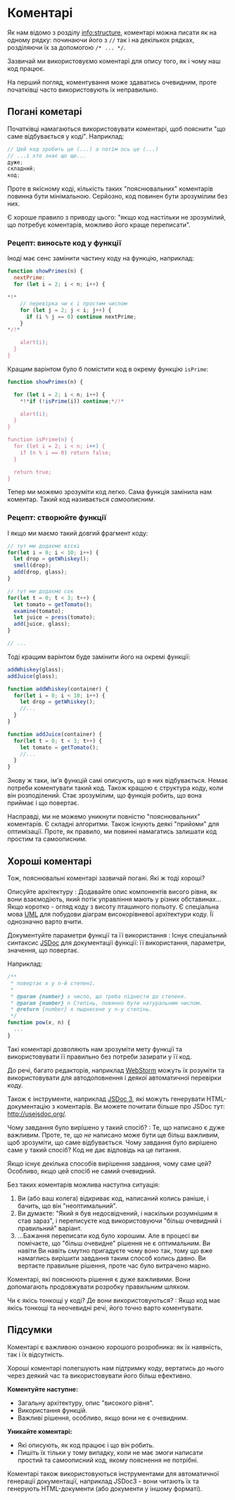 # Коментарі

Як нам відомо з розділу <info:structure>, коментарі можна писати як на одному рядку: починаючи його з `//` так і на декількох рядках, розділяючи їх за допомогою `/* ... */`.

Зазвичай ми використовуємо коментарі для опису того, як і чому наш код працює.

На перший погляд, коментування може здаватись очевидним, проте початківці часто використовують їх неправильно.

## Погані кометарі

Початківці намагаються використовувати коментарі, щоб пояснити "що саме відбувається у коді". Наприклад:

```js
// Цей код зробить це (...) а потім ось це (...)
// ...і хто знає що ще...
дуже;
складний;
код;
```

Проте в якісному коді, кількість таких "пояснювальних" коментарів повинна бути мінімальною. Серйозно, код повинен бути зрозумілим без них.

Є хороше правило з приводу цього: "якщо код настільки не зрозумілий, що потребує коментарів, можливо його краще переписати".

### Рецепт: виносьте код у функції

Іноді має сенс замінити частину коду на функцію, наприклад:

```js
function showPrimes(n) {
  nextPrime:
  for (let i = 2; i < n; i++) {

*!*
    // перевірка чи є i простим числом
    for (let j = 2; j < i; j++) {
      if (i % j == 0) continue nextPrime;
    }
*/!*

    alert(i);
  }
}
```

Кращим варінтом було б помістити код в окрему функцію `isPrime`:


```js
function showPrimes(n) {

  for (let i = 2; i < n; i++) {
    *!*if (!isPrime(i)) continue;*/!*

    alert(i);
  }
}

function isPrime(n) {
  for (let i = 2; i < n; i++) {
    if (n % i == 0) return false;
  }

  return true;
}
```

Тепер ми можемо зрозуміти код легко. Сама функція замінила нам коментар. Такий код називається *самоописним*.

### Рецепт: створюйте функції

І якщо ми маємо такий довгий фрагмент коду:

```js
// тут ми додаємо віскі
for(let i = 0; i < 10; i++) {
  let drop = getWhiskey();
  smell(drop);
  add(drop, glass);
}

// тут ми додаємо сок
for(let t = 0; t < 3; t++) {
  let tomato = getTomato();
  examine(tomato);
  let juice = press(tomato);
  add(juice, glass);
}

// ...
```

Тоді кращим варінтом буде замінити його на окремі функції:

```js
addWhiskey(glass);
addJuice(glass);

function addWhiskey(container) {
  for(let i = 0; i < 10; i++) {
    let drop = getWhiskey();
    //...
  }
}

function addJuice(container) {
  for(let t = 0; t < 3; t++) {
    let tomato = getTomato();
    //...
  }
}
```

Знову ж таки, ім'я функцій самі описують, що в них відбувається. Немає потреби коментувати такий код. Також кращою є структура коду, коли він розподілений. Стає зрозумілим, що функція робить, що вона приймає і що повертає.

Насправді, ми не можемо уникнути повністю "пояснювальних" коментарів. Є складні алгоритми. Також існують деякі "прийоми" для оптимізації. Проте, як правило, ми повинні намагатись залишати код простим та самоописним.

## Хороші коментарі

Тож, пояснювальні коментарі зазвичай погані. Які ж тоді хороші?

Описуйте архітектуру
: Додавайте опис компонентів висого рівня, як вони взаємодіють, який потік управління мають у різних обставинах... Якщо коротко - огляд коду з висоту пташиного польоту. Є спеціальна мова [UML](https://uk.wikipedia.org/wiki/Unified_Modeling_Language) для побудови діаграм високорівневої архітектури коду. Її однозначно варто вчити.

Документуйте параметри функції та її використання
: Існує спеціальний синтаксис [JSDoc](https://uk.wikipedia.org/wiki/JSDoc) для документації функції: її використання, параметри, значення, що повертає.

Наприклад:
    
```js
/**
 * повертає x у n-й степені.
 *
 * @param {number} x число, що треба піднести до степеня.
 * @param {number} n Степінь, повинно бути натуральним числом.
 * @return {number} x пыднесене у n-у степінь.
 */
function pow(x, n) {
  ...
}
```

Такі коментарі дозволяють нам зрозуміти мету функції та використовувати її правильно без потреби зазирати у її код.

До речі, багато редакторів, наприклад [WebStorm](https://www.jetbrains.com/webstorm/) можуть їх розуміти та використовувати для автодоповнення і деякої автоматичної перевірки коду.

Також є інструменти, наприклад [JSDoc 3](https://github.com/jsdoc3/jsdoc), які можуть генерувати HTML-документацію з коментарів. Ви можете почитати більше про JSDoc тут: <http://usejsdoc.org/>.

Чому завдання було вирішено у такий спосіб?
: Те, що написано є дуже важливим. Проте, те, що *не* написано може бути ще більш важливим, щоб зрозуміти, що саме відбувається. Чому завдання було вирішено саме у такий спосіб? Код не дає відповідь на це питання.

Якщо існує декілька способів вирішення завдання, чому саме цей? Особливо, якщо цей спосіб не самий очевидний.

Без таких коментарів можлива наступна ситуація:
1. Ви (або ваш колега) відкриває код, написаний колись раніше, і бачить, що він "неоптимальний".
2. Ви думаєте: "Який я був недосвідчений, і наскільки розумнішим я став зараз", і переписуєте код використовуючи "більш очевидний і правильний" варіант.
3. ...Бажання переписати код було хорошим. Але в процесі ви помічаєте, що "більш очевидне" рішення не є оптимальним. Ви навіти Ви навіть смутно пригадуєте чому воно так, тому що вже намаглись вирішити завдання таким способ колись давно. Ви вертаєте правильне рішення, проте час було витрачено марно.

Коментарі, які пояснюють рішення є дуже важливими. Вони допомагають продовжувати розробку правильним шляхом.

Чи є якісь тонкощі у коді? Де вони використовуються?
: Якщо код має якісь тонкощі та неочевидні речі, його точно варто коментувати.

## Підсумки

Коментарі є важливою ознакою хорошого розробника: як їх наявність, так і їх відсутність.

Хороші коментарі полегшують нам підтримку коду, вертатись до нього через деякий час та використовувати його більш ефективно.

**Коментуйте наступне:**

- Загальну архітектуру, опис "високого рівня".
- Використання функцій.
- Важливі рішення, особливо, якщо вони не є очевидним.

**Уникайте коментарі:**

- Які описують, як код працює і що він робить.
- Пишіть їх тільки у тому випадку, коли не має змоги написати простий та самоописний код, якому пояснення не потрібні.

Коментарі також використовуються інструментами для автоматичної генерації документації, наприклад JSDoc3 - вони читають їх та генерують HTML-документи (або документи у іншому форматі).
